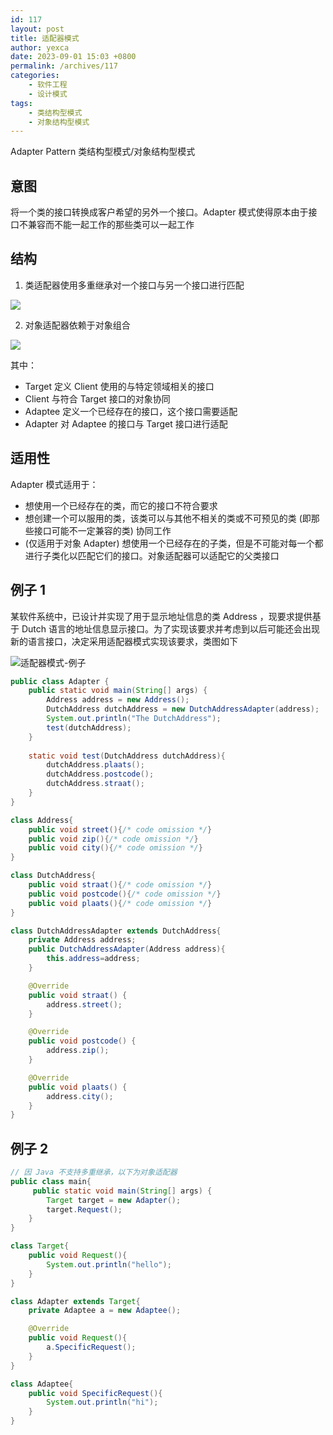 ```yaml
---
id: 117
layout: post
title: 适配器模式
author: yexca
date: 2023-09-01 15:03 +0800
permalink: /archives/117
categories:
    - 软件工程
    - 设计模式
tags:
    - 类结构型模式
    - 对象结构型模式
---
```


Adapter Pattern 类结构型模式/对象结构型模式

## 意图

将一个类的接口转换成客户希望的另外一个接口。Adapter 模式使得原本由于接口不兼容而不能一起工作的那些类可以一起工作

## 结构

1. 类适配器使用多重继承对一个接口与另一个接口进行匹配

![](https://cdn.statically.io/gh/yexca/image_hosting@master/2023/03-设计模式/类适配器.19kx37xozdeo.webp)

2. 对象适配器依赖于对象组合

![](https://cdn.statically.io/gh/yexca/image_hosting@master/2023/03-设计模式/对象适配器.4beu898p3pi0.webp)

其中：

* Target 定义 Client 使用的与特定领域相关的接口
* Client 与符合 Target 接口的对象协同
* Adaptee 定义一个已经存在的接口，这个接口需要适配
* Adapter 对 Adaptee 的接口与 Target 接口进行适配

## 适用性

Adapter 模式适用于：

* 想使用一个已经存在的类，而它的接口不符合要求
* 想创建一个可以服用的类，该类可以与其他不相关的类或不可预见的类 (即那些接口可能不一定兼容的类) 协同工作
* (仅适用于对象 Adapter) 想使用一个已经存在的子类，但是不可能对每一个都进行子类化以匹配它们的接口。对象适配器可以适配它的父类接口

## 例子 1

某软件系统中，已设计并实现了用于显示地址信息的类 Address ，现要求提供基于 Dutch 语言的地址信息显示接口。为了实现该要求并考虑到以后可能还会出现新的语言接口，决定采用适配器模式实现该要求，类图如下

![适配器模式-例子](https://cdn.statically.io/gh/yexca/image_hosting@master/2023/03-设计模式/适配器模式-例子.2q3tl8wp9o60.webp)

```java
public class Adapter {
    public static void main(String[] args) {
        Address address = new Address();
        DutchAddress dutchAddress = new DutchAddressAdapter(address);
        System.out.println("The DutchAddress");
        test(dutchAddress);
    }
    
    static void test(DutchAddress dutchAddress){
        dutchAddress.plaats();
        dutchAddress.postcode();
        dutchAddress.straat();
    }
}

class Address{
    public void street(){/* code omission */}
    public void zip(){/* code omission */}
    public void city(){/* code omission */}
}

class DutchAddress{
    public void straat(){/* code omission */}
    public void postcode(){/* code omission */}
    public void plaats(){/* code omission */}
}

class DutchAddressAdapter extends DutchAddress{
    private Address address;
    public DutchAddressAdapter(Address address){
        this.address=address;
    }

    @Override
    public void straat() {
        address.street();
    }

    @Override
    public void postcode() {
        address.zip();
    }

    @Override
    public void plaats() {
        address.city();
    }
}

```

## 例子 2

```java
// 因 Java 不支持多重继承，以下为对象适配器
public class main{
     public static void main(String[] args) {
        Target target = new Adapter();
        target.Request();
    }
}

class Target{
    public void Request(){
        System.out.println("hello");
    }
}

class Adapter extends Target{
    private Adaptee a = new Adaptee();

    @Override
    public void Request(){
        a.SpecificRequest();
    }
}

class Adaptee{
    public void SpecificRequest(){
        System.out.println("hi");
    }
}
```